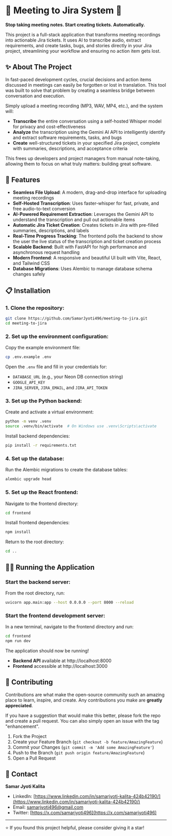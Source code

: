 # 🎤 Meeting to Jira System 🚀

**Stop taking meeting notes. Start creating tickets. Automatically.**

This project is a full-stack application that transforms meeting recordings into actionable Jira tickets. It uses AI to transcribe audio, extract requirements, and create tasks, bugs, and stories directly in your Jira project, streamlining your workflow and ensuring no action item gets lost.

## ✨ About The Project

In fast-paced development cycles, crucial decisions and action items discussed in meetings can easily be forgotten or lost in translation. This tool was built to solve that problem by creating a seamless bridge between conversation and execution.

Simply upload a meeting recording (MP3, WAV, MP4, etc.), and the system will:

- **Transcribe** the entire conversation using a self-hosted Whisper model for privacy and cost-effectiveness
- **Analyze** the transcription using the Gemini AI API to intelligently identify and extract software requirements, tasks, and bugs
- **Create** well-structured tickets in your specified Jira project, complete with summaries, descriptions, and acceptance criteria

This frees up developers and project managers from manual note-taking, allowing them to focus on what truly matters: building great software.

## 🚀 Features

- **Seamless File Upload**: A modern, drag-and-drop interface for uploading meeting recordings
- **Self-Hosted Transcription**: Uses faster-whisper for fast, private, and free audio-to-text conversion
- **AI-Powered Requirement Extraction**: Leverages the Gemini API to understand the transcription and pull out actionable items
- **Automatic Jira Ticket Creation**: Creates tickets in Jira with pre-filled summaries, descriptions, and labels
- **Real-Time Progress Tracking**: The frontend polls the backend to show the user the live status of the transcription and ticket creation process
- **Scalable Backend**: Built with FastAPI for high performance and asynchronous request handling
- **Modern Frontend**: A responsive and beautiful UI built with Vite, React, and Tailwind CSS
- **Database Migrations**: Uses Alembic to manage database schema changes safely

## 📋 Installation

### 1. Clone the repository:

```bash
git clone https://github.com/SamarJyoti496/meeting-to-jira.git
cd meeting-to-jira
```

### 2. Set up the environment configuration:

Copy the example environment file:

```bash
cp .env.example .env
```

Open the `.env` file and fill in your credentials for:

- `DATABASE_URL` (e.g., your Neon DB connection string)
- `GOOGLE_API_KEY`
- `JIRA_SERVER`, `JIRA_EMAIL`, and `JIRA_API_TOKEN`

### 3. Set up the Python backend:

Create and activate a virtual environment:

```bash
python -m venv .venv
source .venv/bin/activate  # On Windows use .venv\Scripts\activate
```

Install backend dependencies:

```bash
pip install -r requirements.txt
```

### 4. Set up the database:

Run the Alembic migrations to create the database tables:

```bash
alembic upgrade head
```

### 5. Set up the React frontend:

Navigate to the frontend directory:

```bash
cd frontend
```

Install frontend dependencies:

```bash
npm install
```

Return to the root directory:

```bash
cd ..
```

## 🏃‍♂️ Running the Application

### Start the backend server:

From the root directory, run:

```bash
uvicorn app.main:app --host 0.0.0.0 --port 8000 --reload
```

### Start the frontend development server:

In a new terminal, navigate to the frontend directory and run:

```bash
cd frontend
npm run dev
```

The application should now be running!

- **Backend API** available at http://localhost:8000
- **Frontend** accessible at http://localhost:3000

## 🤝 Contributing

Contributions are what make the open-source community such an amazing place to learn, inspire, and create. Any contributions you make are **greatly appreciated**.

If you have a suggestion that would make this better, please fork the repo and create a pull request. You can also simply open an issue with the tag "enhancement".

1. Fork the Project
2. Create your Feature Branch (`git checkout -b feature/AmazingFeature`)
3. Commit your Changes (`git commit -m 'Add some AmazingFeature'`)
4. Push to the Branch (`git push origin feature/AmazingFeature`)
5. Open a Pull Request

## 📧 Contact

**Samar Jyoti Kalita**

- LinkedIn: [https://www.linkedin.com/in/samarjyoti-kalita-424b42190/](https://www.linkedin.com/in/samarjyoti-kalita-424b42190/)
- Email: [samarjyoti496@gmail.com](mailto:samarjyoti496@gmail.com)
- Twitter: [https://x.com/samarjyoti496](https://x.com/samarjyoti496)

---

⭐ If you found this project helpful, please consider giving it a star!
